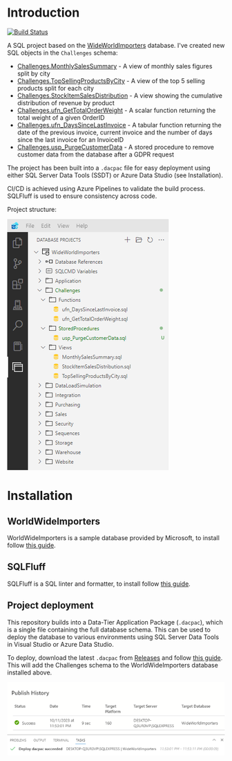 # Introduction

[![Build Status](https://dev.azure.com/justinfrizzell/Wide%20World%20Importers/_apis/build/status%2FJustinFrizzell.wide-world-importers-sql-project?branchName=main)](https://dev.azure.com/justinfrizzell/Wide%20World%20Importers/_build/latest?definitionId=4&branchName=main)

A SQL project based on the [WideWorldImporters](https://learn.microsoft.com/en-us/sql/samples/wide-world-importers-what-is?view=sql-server-ver16) database. I've created new SQL objects in the `Challenges` schema:

- [Challenges.MonthlySalesSummary](https://github.com/JustinFrizzell/wide-world-importers-sql-project/blob/main/WideWorldImporters/Challenges/Views/MonthlySalesSummary.sql) - A view of monthly sales figures split by city
- [Challenges.TopSellingProductsByCity](https://github.com/JustinFrizzell/wide-world-importers-sql-project/blob/main/WideWorldImporters/Challenges/Views/TopSellingProductsByCity.sql) - A view of the top 5 selling products split for each city
- [Challenges.StockItemSalesDistribution](https://github.com/JustinFrizzell/wide-world-importers-sql-project/blob/main/WideWorldImporters/Challenges/Views/StockItemSalesDistribution.sql) - A view showing the cumulative distribution of revenue by product
- [Challenges.ufn_GetTotalOrderWeight](https://github.com/JustinFrizzell/wide-world-importers-sql-project/blob/main/WideWorldImporters/Challenges/Functions/ufn_GetTotalOrderWeight.sql) - A scalar function returning the total weight of a given OrderID
- [Challenges.ufn_DaysSinceLastInvoice](https://github.com/JustinFrizzell/wide-world-importers-sql-project/blob/main/WideWorldImporters/Challenges/Functions/ufn_DaysSinceLastInvoice.sql) - A tabular function returning the date of the previous invoice, current invoice and the number of days since the last invoice for an InvoiceID
- [Challenges.usp_PurgeCustomerData](https://github.com/JustinFrizzell/wide-world-importers-sql-project/blob/main/WideWorldImporters/Challenges/StoredProcedures/usp_PurgeCustomerData.sql) - A stored procedure to remove customer data from the database after a GDPR request

The project has been built into a `.dacpac` file for easy deployment using either SQL Server Data Tools (SSDT) or Azure Data Studio (see Installation).

CI/CD is achieved using Azure Pipelines to validate the build process. SQLFluff is used to ensure consistency across code.

Project structure:

![Screenshot showing structure](https://raw.githubusercontent.com/JustinFrizzell/wide-world-importers-sql-project/main/project_structure.png)

# Installation

## WorldWideImporters

WorldWideImporters is a sample database provided by Microsoft, to install follow [this guide](https://learn.microsoft.com/en-us/sql/samples/wide-world-importers-oltp-install-configure?view=sql-server-ver16).

## SQLFluff

SQLFluff is a SQL linter and formatter, to install follow [this guide](https://docs.sqlfluff.com/en/stable/gettingstarted.html).

## Project deployment

This repository builds into a Data-Tier Application Package (`.dacpac`), which is a single file containing the full database schema. This can be used to deploy the database to various environments using SQL Server Data Tools in Visual Studio or Azure Data Studio.

To deploy, download the latest `.dacpac` from [Releases](https://github.com/JustinFrizzell/wide-world-importers-sql-project/releases) and follow [this guide](https://www.sqlservercentral.com/articles/sql-server-dacpac-in-azure-data-studio). This will add the Challenges schema to the WorldWideImporters database installed above.

![Screenshot showing deployment](https://raw.githubusercontent.com/JustinFrizzell/wide-world-importers-sql-project/main/deployment.png)